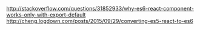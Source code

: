 http://stackoverflow.com/questions/31852933/why-es6-react-component-works-only-with-export-default
http://cheng.logdown.com/posts/2015/09/29/converting-es5-react-to-es6
